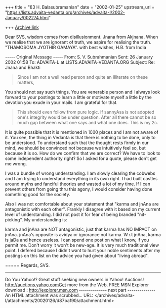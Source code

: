 +++
title = "83 H. Balasubramanian"
date = "2002-01-25"
upstream_url = "https://lists.advaita-vedanta.org/archives/advaita-l/2002-January/002274.html"

+++
[Archive link](https://lists.advaita-vedanta.org/archives/advaita-l/2002-January/002274.html)

Dear SVS,
wisdom comes from disillusionment.  Jnana from Akjnana.  When we realise that we are ignorant of truth, we aspire for realising the truth.  "THAMOSOMA JYOTHIR GAMAYA".
with best wishes,
H.B.
from India

----- Original Message -----
From: S. V. Subrahmanian
Sent: 26 January 2002 01:58
To: ADVAITA-L at LISTS.ADVAITA-VEDANTA.ORG
Subject: Re: Jnana and Bhakti

> Since I am not a well read person and quite an illiterate on these matters,

You should not say such things.  You are venerable person and I always look
forward to your postings to learn a little or motivate myself a little by the
devotion you exude in your mails.  I am grateful for that.

> This should even follow from pure logic. If sannyAsa is not adopted one's
> integrity would be under question. After all there cannot be so much gap
> between what one says and what one does. This is my 2c.

It is quite possible that it is mentioned in 1000 places and I am not aware of
it.  You see, the thing in Vedanta is that there is nothing to be done, only to
be understood.  To understand such that the thought rests firmly in our mind,
we should be convinced not because we intuitively feel so, but because it is
so.  How do we confirm that we are correct?  We have to look to some
independent authority right?  So I asked for a quote, please don't get me
wrong.

I was a bundle of wrong understanding.  I am slowly clearing the cobwebs and I
am trying to understand everything in its own right.  I had built castles
around myths and fanciful theories and wasted a lot of my time.  If I can
prevent others from going thru this agony, I would consider having done
something good for the society.

Also I was not comfortable about your statement that "karma and jnAna are
antagonistic with each other".  Frankly I disagree with it based on my current
level of understanding.  I did not post it for fear of being branded
"nit-picking".  My understanding is:

karma and jnAna are NOT antagonistic, just that karma has NO IMPACT on jnAna.
jnAna's opposite is avidya or ignorance not karma.  W.r.t jnAna, karma is jaDa
and hence useless.  I can spend one post on what I know, if you permit me.
Don't worry it won't be new-age.  It is very much traditional view point. I
defered because I didn't want to hurt your noble sentiments after my postings
on this list on the advice you had given about "living abroad".


=====
Regards,
SVS.

__________________________________________________
Do You Yahoo!?
Great stuff seeking new owners in Yahoo! Auctions!
http://auctions.yahoo.comGet more from the Web.  FREE MSN Explorer download : http://explorer.msn.com
-------------- next part --------------
An HTML attachment was scrubbed...
URL: </archives/advaita-l/attachments/20020126/d87baf90/attachment.html>
